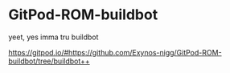 # GitPod-ROM-buildbot
yeet, yes imma tru buildbot

https://gitpod.io/#https://github.com/Exynos-nigg/GitPod-ROM-buildbot/tree/buildbot++
